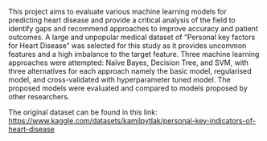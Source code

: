 This project aims to evaluate various machine learning models for predicting heart disease and provide a critical analysis 
of the field to identify gaps and recommend approaches to improve accuracy and patient outcomes. A large and unpopular medical 
dataset of “Personal key factors for Heart Disease” was selected for this study as it provides uncommon features and a high 
imbalance to the target feature. Three machine learning approaches were attempted: Naïve Bayes, Decision Tree, and SVM, with 
three alternatives for each approach namely the basic model, regularised model, and cross-validated with hyperparameter tuned 
model. The proposed models were evaluated and compared to models proposed by other researchers.     

The original dataset can be found in this link: https://www.kaggle.com/datasets/kamilpytlak/personal-key-indicators-of-heart-disease
